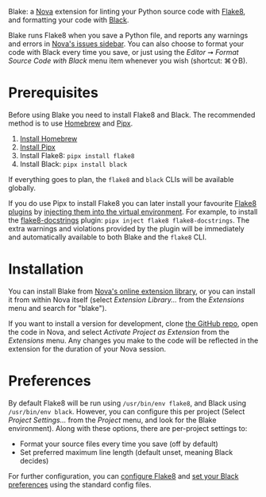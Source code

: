 Blake: a [Nova](https://nova.app/) extension for linting your Python source code with [Flake8](https://flake8.pycqa.org/), and formatting your code with [Black](https://black.readthedocs.io/).

Blake runs Flake8 when you save a Python file, and reports any warnings and errors in [Nova's issues sidebar](https://library.panic.com/nova/sidebar/). You can also choose to format your code with Black every time you save, or just using the _Editor_ ➞ _Format Source Code with Black_ menu item whenever you wish (shortcut: ⌘⇧B).

# Prerequisites

Before using Blake you need to install Flake8 and Black. The recommended method is to use [Homebrew](https://brew.sh) and [Pipx](https://pipxproject.github.io/pipx/).

1. [Install Homebrew](https://brew.sh)
2. [Install Pipx](https://pipxproject.github.io/pipx/installation/#install-pipx)
3. Install Flake8: `pipx install flake8`
4. Install Black: `pipx install black`

If everything goes to plan, the `flake8` and `black` CLIs will be available globally.

If you do use Pipx to install Flake8 you can later install your favourite [Flake8 plugins](https://github.com/DmytroLitvinov/awesome-flake8-extensions) by [injecting them into the virtual environment](https://pipxproject.github.io/pipx/examples/#pipx-inject-example). For example, to install the [flake8-docstrings](https://gitlab.com/pycqa/flake8-docstrings) plugin: `pipx inject flake8 flake8-docstrings`. The extra warnings and violations provided by the plugin will be immediately and automatically available to both Blake and the `flake8` CLI.

# Installation

You can install Blake from [Nova's online extension library](https://extensions.panic.com/extensions/is.flother/is.flother.Blake/), or you can install it from within Nova itself (select _Extension Library..._ from the _Extensions_ menu and search for "blake").

If you want to install a version for development, clone [the GitHub repo](https://github.com/flother/Blake.novaextension), open the code in Nova, and select _Activate Project as Extension_ from the _Extensions_ menu. Any changes you make to the code will be reflected in the extension for the duration of your Nova session.

# Preferences

By default Flake8 will be run using `/usr/bin/env flake8`, and Black using `/usr/bin/env black`. However, you can configure this per project (Select _Project Settings..._ from the _Project_ menu, and look for the Blake environment). Along with these options, there are per-project settings to:

- Format your source files every time you save (off by default)
- Set preferred maximum line length (default unset, meaning Black decides)

For further configuration, you can [configure Flake8](https://flake8.pycqa.org/en/latest/user/configuration.html) and [set your Black preferences](https://black.readthedocs.io/en/stable/usage_and_configuration/the_basics.html#configuration-via-a-file) using the standard config files.
